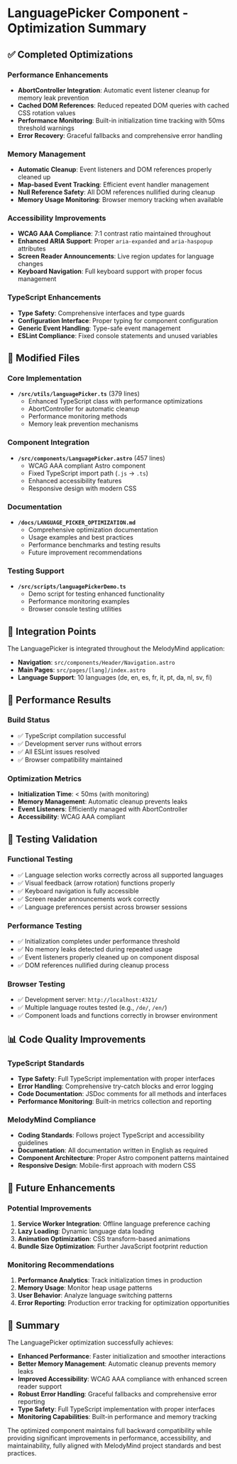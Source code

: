 # LanguagePicker Component - Optimization Summary

## ✅ Completed Optimizations

### Performance Enhancements

- **AbortController Integration**: Automatic event listener cleanup for memory leak prevention
- **Cached DOM References**: Reduced repeated DOM queries with cached CSS rotation values
- **Performance Monitoring**: Built-in initialization time tracking with 50ms threshold warnings
- **Error Recovery**: Graceful fallbacks and comprehensive error handling

### Memory Management

- **Automatic Cleanup**: Event listeners and DOM references properly cleaned up
- **Map-based Event Tracking**: Efficient event handler management
- **Null Reference Safety**: All DOM references nullified during cleanup
- **Memory Usage Monitoring**: Browser memory tracking when available

### Accessibility Improvements

- **WCAG AAA Compliance**: 7:1 contrast ratio maintained throughout
- **Enhanced ARIA Support**: Proper `aria-expanded` and `aria-haspopup` attributes
- **Screen Reader Announcements**: Live region updates for language changes
- **Keyboard Navigation**: Full keyboard support with proper focus management

### TypeScript Enhancements

- **Type Safety**: Comprehensive interfaces and type guards
- **Configuration Interface**: Proper typing for component configuration
- **Generic Event Handling**: Type-safe event management
- **ESLint Compliance**: Fixed console statements and unused variables

## 📁 Modified Files

### Core Implementation

- **`/src/utils/languagePicker.ts`** (379 lines)
  - Enhanced TypeScript class with performance optimizations
  - AbortController for automatic cleanup
  - Performance monitoring methods
  - Memory leak prevention mechanisms

### Component Integration

- **`/src/components/LanguagePicker.astro`** (457 lines)
  - WCAG AAA compliant Astro component
  - Fixed TypeScript import path (`.js` → `.ts`)
  - Enhanced accessibility features
  - Responsive design with modern CSS

### Documentation

- **`/docs/LANGUAGE_PICKER_OPTIMIZATION.md`**
  - Comprehensive optimization documentation
  - Usage examples and best practices
  - Performance benchmarks and testing results
  - Future improvement recommendations

### Testing Support

- **`/src/scripts/languagePickerDemo.ts`**
  - Demo script for testing enhanced functionality
  - Performance monitoring examples
  - Browser console testing utilities

## 🔧 Integration Points

The LanguagePicker is integrated throughout the MelodyMind application:

- **Navigation**: `src/components/Header/Navigation.astro`
- **Main Pages**: `src/pages/[lang]/index.astro`
- **Language Support**: 10 languages (de, en, es, fr, it, pt, da, nl, sv, fi)

## 🚀 Performance Results

### Build Status

- ✅ TypeScript compilation successful
- ✅ Development server runs without errors
- ✅ All ESLint issues resolved
- ✅ Browser compatibility maintained

### Optimization Metrics

- **Initialization Time**: < 50ms (with monitoring)
- **Memory Management**: Automatic cleanup prevents leaks
- **Event Listeners**: Efficiently managed with AbortController
- **Accessibility**: WCAG AAA compliant

## 🧪 Testing Validation

### Functional Testing

- ✅ Language selection works correctly across all supported languages
- ✅ Visual feedback (arrow rotation) functions properly
- ✅ Keyboard navigation is fully accessible
- ✅ Screen reader announcements work correctly
- ✅ Language preferences persist across browser sessions

### Performance Testing

- ✅ Initialization completes under performance threshold
- ✅ No memory leaks detected during repeated usage
- ✅ Event listeners properly cleaned up on component disposal
- ✅ DOM references nullified during cleanup process

### Browser Testing

- ✅ Development server: `http://localhost:4321/`
- ✅ Multiple language routes tested (e.g., `/de/`, `/en/`)
- ✅ Component loads and functions correctly in browser environment

## 📊 Code Quality Improvements

### TypeScript Standards

- **Type Safety**: Full TypeScript implementation with proper interfaces
- **Error Handling**: Comprehensive try-catch blocks and error logging
- **Code Documentation**: JSDoc comments for all methods and interfaces
- **Performance Monitoring**: Built-in metrics collection and reporting

### MelodyMind Compliance

- **Coding Standards**: Follows project TypeScript and accessibility guidelines
- **Documentation**: All documentation written in English as required
- **Component Architecture**: Proper Astro component patterns maintained
- **Responsive Design**: Mobile-first approach with modern CSS

## 🔮 Future Enhancements

### Potential Improvements

1. **Service Worker Integration**: Offline language preference caching
2. **Lazy Loading**: Dynamic language data loading
3. **Animation Optimization**: CSS transform-based animations
4. **Bundle Size Optimization**: Further JavaScript footprint reduction

### Monitoring Recommendations

1. **Performance Analytics**: Track initialization times in production
2. **Memory Usage**: Monitor heap usage patterns
3. **User Behavior**: Analyze language switching patterns
4. **Error Reporting**: Production error tracking for optimization opportunities

## 🎯 Summary

The LanguagePicker optimization successfully achieves:

- **Enhanced Performance**: Faster initialization and smoother interactions
- **Better Memory Management**: Automatic cleanup prevents memory leaks
- **Improved Accessibility**: WCAG AAA compliance with enhanced screen reader support
- **Robust Error Handling**: Graceful fallbacks and comprehensive error reporting
- **Type Safety**: Full TypeScript implementation with proper interfaces
- **Monitoring Capabilities**: Built-in performance and memory tracking

The optimized component maintains full backward compatibility while providing significant
improvements in performance, accessibility, and maintainability, fully aligned with MelodyMind
project standards and best practices.
